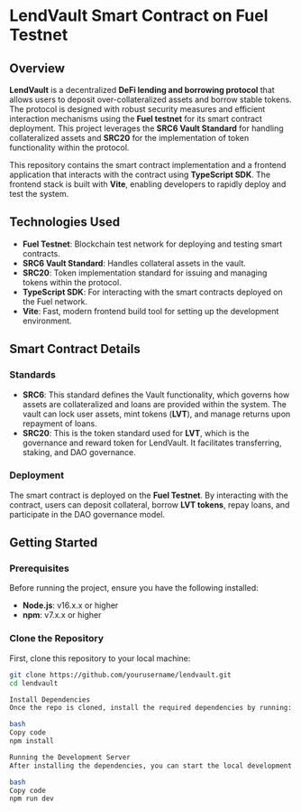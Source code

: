 # LendVault Smart Contract on Fuel Testnet

## Overview

**LendVault** is a decentralized **DeFi lending and borrowing protocol** that allows users to deposit over-collateralized assets and borrow stable tokens. The protocol is designed with robust security measures and efficient interaction mechanisms using the **Fuel testnet** for its smart contract deployment. This project leverages the **SRC6 Vault Standard** for handling collateralized assets and **SRC20** for the implementation of token functionality within the protocol.

This repository contains the smart contract implementation and a frontend application that interacts with the contract using **TypeScript SDK**. The frontend stack is built with **Vite**, enabling developers to rapidly deploy and test the system.

## Technologies Used

- **Fuel Testnet**: Blockchain test network for deploying and testing smart contracts.
- **SRC6 Vault Standard**: Handles collateral assets in the vault.
- **SRC20**: Token implementation standard for issuing and managing tokens within the protocol.
- **TypeScript SDK**: For interacting with the smart contracts deployed on the Fuel network.
- **Vite**: Fast, modern frontend build tool for setting up the development environment.

## Smart Contract Details

### Standards

- **SRC6**: This standard defines the Vault functionality, which governs how assets are collateralized and loans are provided within the system. The vault can lock user assets, mint tokens (**LVT**), and manage returns upon repayment of loans.
- **SRC20**: This is the token standard used for **LVT**, which is the governance and reward token for LendVault. It facilitates transferring, staking, and DAO governance.

### Deployment

The smart contract is deployed on the **Fuel Testnet**. By interacting with the contract, users can deposit collateral, borrow **LVT tokens**, repay loans, and participate in the DAO governance model.

## Getting Started

### Prerequisites

Before running the project, ensure you have the following installed:

- **Node.js**: v16.x.x or higher
- **npm**: v7.x.x or higher

### Clone the Repository

First, clone this repository to your local machine:

```bash
git clone https://github.com/yourusername/lendvault.git
cd lendvault

Install Dependencies
Once the repo is cloned, install the required dependencies by running:

bash
Copy code
npm install

Running the Development Server
After installing the dependencies, you can start the local development server by running:

bash
Copy code
npm run dev